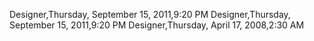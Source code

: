 ﻿Designer,Thursday, September 15, 2011,9:20 PMDesigner,Thursday, September 15, 2011,9:20 PMDesigner,Thursday, April 17, 2008,2:30 AM